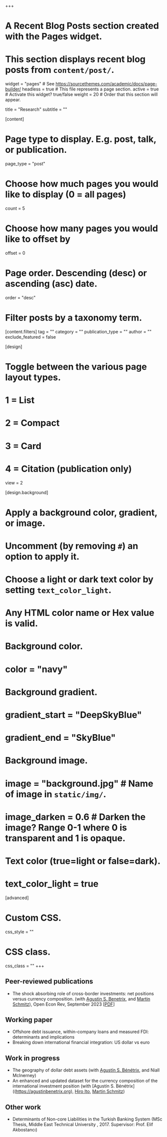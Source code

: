 +++
# A Recent Blog Posts section created with the Pages widget.
# This section displays recent blog posts from `content/post/`.

widget = "pages"  # See https://sourcethemes.com/academic/docs/page-builder/
headless = true  # This file represents a page section.
active = true  # Activate this widget? true/false
weight = 20  # Order that this section will appear.

title = "Research"
subtitle = ""

[content]
  # Page type to display. E.g. post, talk, or publication.
  page_type = "post"

  # Choose how much pages you would like to display (0 = all pages)
  count = 5

  # Choose how many pages you would like to offset by
  offset = 0

  # Page order. Descending (desc) or ascending (asc) date.
  order = "desc"


  # Filter posts by a taxonomy term.
  [content.filters]
    tag = ""
    category = ""
    publication_type = ""
    author = ""
    exclude_featured = false

[design]
  # Toggle between the various page layout types.
  #   1 = List
  #   2 = Compact
  #   3 = Card
  #   4 = Citation (publication only)
  view = 2

[design.background]
  # Apply a background color, gradient, or image.
  #   Uncomment (by removing `#`) an option to apply it.
  #   Choose a light or dark text color by setting `text_color_light`.
  #   Any HTML color name or Hex value is valid.

  # Background color.
  # color = "navy"

  # Background gradient.
  # gradient_start = "DeepSkyBlue"
  # gradient_end = "SkyBlue"

  # Background image.
  # image = "background.jpg"  # Name of image in `static/img/`.
  # image_darken = 0.6  # Darken the image? Range 0-1 where 0 is transparent and 1 is opaque.

  # Text color (true=light or false=dark).
  # text_color_light = true  

[advanced]
 # Custom CSS.
 css_style = ""

 # CSS class.
 css_class = ""
+++

## Peer-reviewed publications
* The shock absorbing role of cross-border investments: net positions versus currency composition. (with [Agustin S. Benetrix](https://agustinbenetrix.org), and [Martin Schmitz](https://sites.google.com/tcd.ie/martinschmitz)), Open Econ Rev, September 2023 [[PDF](https://doi.org/10.1007/s11079-023-09728-3)]

## Working paper

* Offshore debt issuance, within-company loans and measured FDI: determinants and implications
* Breaking down international financial integration: US dollar vs euro
## Work in progress

* The geography of dollar debt assets (with [Agustín S. Bénétrix]((https://agustinbenetrix.org)), and Niall McInerney)
* An enhanced and updated dataset for the currency composition of the international investment position (with [Agustín S. Bénétrix]((https://agustinbenetrix.org), [Hiro Ito](https://web.pdx.edu/~ito/), [Martin Schmitz](https://sites.google.com/tcd.ie/martinschmitz))

<!--(with [Agustín S. Bénétrix]((https://agustinbenetrix.org)), [Hiro Ito](https://web.pdx.edu/~ito/), and [Martin Schmitz](https://sites.google.com/tcd.ie/martinschmitz))-->



## Other work
* Determinants of Non-core Liabilities in the Turkish Banking System (MSc Thesis, Middle East Technical University , 2017. Supervisor: Prof. Elif Akbostancı)